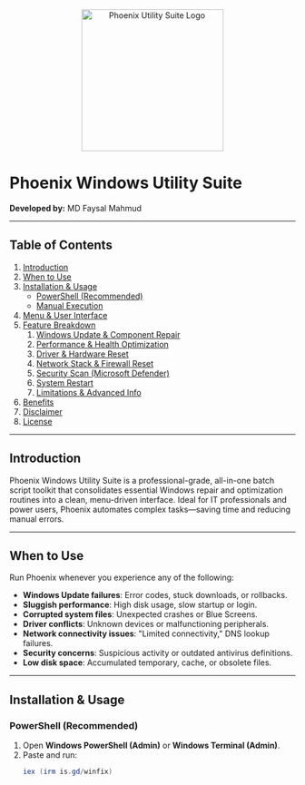 
<div align="center">
  <img src="https://github.com/Blindsinner/Phoenix-Windows-Utility-Suite/blob/main/PX.png" alt="Phoenix Utility Suite Logo" width="250">
</div>

# Phoenix Windows Utility Suite

**Developed by:** MD Faysal Mahmud

---

## Table of Contents

1. [Introduction](#introduction)
2. [When to Use](#when-to-use)
3. [Installation & Usage](#installation--usage)
   - [PowerShell (Recommended)](#powershell-recommended)
   - [Manual Execution](#manual-execution)
4. [Menu & User Interface](#menu--user-interface)
5. [Feature Breakdown](#feature-breakdown)
   1. [Windows Update & Component Repair](#windows-update--component-repair)
   2. [Performance & Health Optimization](#performance--health-optimization)
   3. [Driver & Hardware Reset](#driver--hardware-reset)
   4. [Network Stack & Firewall Reset](#network-stack--firewall-reset)
   5. [Security Scan (Microsoft Defender)](#security-scan-microsoft-defender)
   6. [System Restart](#system-restart)
   7. [Limitations & Advanced Info](#limitations--advanced-info)
6. [Benefits](#benefits)
7. [Disclaimer](#disclaimer)
8. [License](#license)

---

<a id="introduction"></a>
## Introduction

Phoenix Windows Utility Suite is a professional-grade, all-in-one batch script toolkit that consolidates essential Windows repair and optimization routines into a clean, menu-driven interface. Ideal for IT professionals and power users, Phoenix automates complex tasks—saving time and reducing manual errors.

---

<a id="when-to-use"></a>
## When to Use

Run Phoenix whenever you experience any of the following:

- **Windows Update failures**: Error codes, stuck downloads, or rollbacks.
- **Sluggish performance**: High disk usage, slow startup or login.
- **Corrupted system files**: Unexpected crashes or Blue Screens.
- **Driver conflicts**: Unknown devices or malfunctioning peripherals.
- **Network connectivity issues**: "Limited connectivity," DNS lookup failures.
- **Security concerns**: Suspicious activity or outdated antivirus definitions.
- **Low disk space**: Accumulated temporary, cache, or obsolete files.

---

<a id="installation--usage"></a>
## Installation & Usage

<a id="powershell-recommended"></a>
### PowerShell (Recommended)

1. Open **Windows PowerShell (Admin)** or **Windows Terminal (Admin)**.
2. Paste and run:
   ```powershell
   iex (irm is.gd/winfix)
